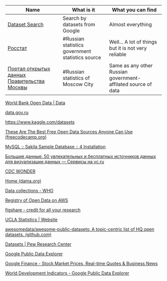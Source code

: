 Name | What is it | What you can find
-- | -- | --
[Dataset Search](https://datasetsearch.research.google.com/) | Search by datasets from Google | Almost everything
[Росстат](https://rosstat.gov.ru/opendata/) | #Russian statistics government statistics source| Well... A lot of things but it is not very reliable
[Портал открытых данных Правительства Москвы](https://data.mos.ru/) | #Russian statistics of Moscow City | Same as any other Russian government-affilated source of data


[World Bank Open Data | Data](https://data.worldbank.org/)


[data.gov.ru](https://data.gov.ru/)





https://www.kaggle.com/datasets

[These Are The Best Free Open Data Sources Anyone Can Use (freecodecamp.org)](https://www.freecodecamp.org/news/https-medium-freecodecamp-org-best-free-open-data-sources-anyone-can-use-a65b514b0f2d/)

[MySQL :: Sakila Sample Database :: 4 Installation](https://dev.mysql.com/doc/sakila/en/sakila-installation.html)

[Большие данные: 50 увлекательных и бесплатных источников данных для визуализации данных — Сервисы на vc.ru](https://vc.ru/services/143436-bolshie-dannye-50-uvlekatelnyh-i-besplatnyh-istochnikov-dannyh-dlya-vizualizacii-dannyh)

[CDC WONDER](https://wonder.cdc.gov/)

[Home (dama.org)](https://www.dama.org/cpages/home)

[Data collections - WHO](https://www.who.int/data/collections)

[Registry of Open Data on AWS](https://registry.opendata.aws/)

[figshare - credit for all your research](https://figshare.com/)

[UCLA Statistics | Website](http://statistics.ucla.edu/)

[awesomedata/awesome-public-datasets: A topic-centric list of HQ open datasets. (github.com)](https://github.com/awesomedata/awesome-public-datasets)

[Datasets | Pew Research Center](https://www.pewresearch.org/internet/datasets/)

[Google Public Data Explorer](https://www.google.com/publicdata/directory)

[Google Finance - Stock Market Prices, Real-time Quotes & Business News](https://www.google.com/finance/)

[World Development Indicators - Google Public Data Explorer](https://www.google.com/publicdata/explore?ds=d5bncppjof8f9_#!ctype=l&strail=false&bcs=d&nselm=h&met_y=survival_to_age_65&scale_y=lin&ind_y=false&rdim=world&idim=world:Earth&ifdim=world&hl=en_US&dl=en_US&ind=false)

